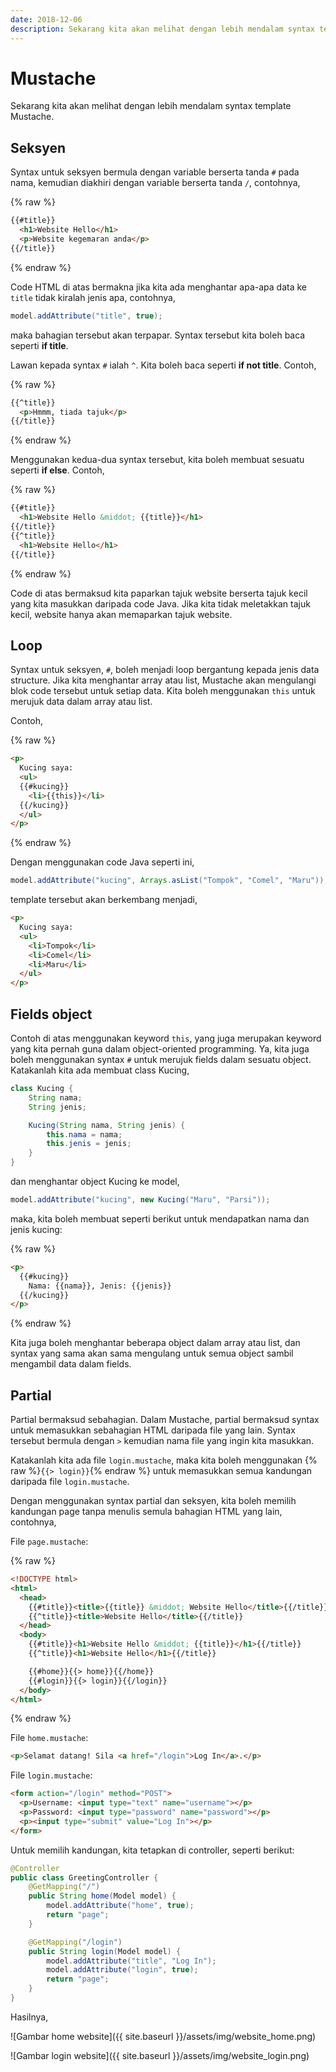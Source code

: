 ```yaml
---
date: 2018-12-06
description: Sekarang kita akan melihat dengan lebih mendalam syntax template Mustache.
---
```


# Mustache

Sekarang kita akan melihat dengan lebih mendalam syntax template Mustache.

## Seksyen

Syntax untuk seksyen bermula dengan variable berserta tanda `#` pada nama,
kemudian diakhiri dengan variable berserta tanda `/`, contohnya,

{% raw %}
```html
{{#title}}
  <h1>Website Hello</h1>
  <p>Website kegemaran anda</p>
{{/title}}
```
{% endraw %}

Code HTML di atas bermakna jika kita ada menghantar apa-apa data ke `title`
tidak kiralah jenis apa, contohnya,

```java
model.addAttribute("title", true);
```

maka bahagian tersebut akan terpapar. Syntax tersebut kita boleh baca seperti
**if title**.

Lawan kepada syntax `#` ialah `^`. Kita boleh baca seperti **if not title**.
Contoh,

{% raw %}
```html
{{^title}}
  <p>Hmmm, tiada tajuk</p>
{{/title}}
```
{% endraw %}

Menggunakan kedua-dua syntax tersebut, kita boleh membuat sesuatu seperti **if
else**. Contoh,

{% raw %}
```html
{{#title}}
  <h1>Website Hello &middot; {{title}}</h1>
{{/title}}
{{^title}}
  <h1>Website Hello</h1>
{{/title}}
```
{% endraw %}

Code di atas bermaksud kita paparkan tajuk website berserta tajuk kecil yang
kita masukkan daripada code Java. Jika kita tidak meletakkan tajuk kecil,
website hanya akan memaparkan tajuk website.

## Loop

Syntax untuk seksyen, `#`, boleh menjadi loop bergantung kepada jenis data
structure. Jika kita menghantar array atau list, Mustache akan mengulangi blok
code tersebut untuk setiap data. Kita boleh menggunakan `this` untuk merujuk
data dalam array atau list.

Contoh,

{% raw %}
```html
<p>
  Kucing saya:
  <ul>
  {{#kucing}}
    <li>{{this}}</li>
  {{/kucing}}
  </ul>
</p>
```
{% endraw %}

Dengan menggunakan code Java seperti ini,

```java
model.addAttribute("kucing", Arrays.asList("Tompok", "Comel", "Maru"));
```

template tersebut akan berkembang menjadi,

```html
<p>
  Kucing saya:
  <ul>
    <li>Tompok</li>
    <li>Comel</li>
    <li>Maru</li>
  </ul>
</p>
```

## Fields object

Contoh di atas menggunakan keyword `this`, yang juga merupakan keyword yang kita
pernah guna dalam object-oriented programming. Ya, kita juga boleh menggunakan
syntax `#` untuk merujuk fields dalam sesuatu object. Katakanlah kita ada
membuat class Kucing,

```java
class Kucing {
    String nama;
    String jenis;

    Kucing(String nama, String jenis) {
        this.nama = nama;
        this.jenis = jenis;
    }
}
```

dan menghantar object Kucing ke model,

```java
model.addAttribute("kucing", new Kucing("Maru", "Parsi"));
```

maka, kita boleh membuat seperti berikut untuk mendapatkan nama dan jenis kucing:

{% raw %}
```html
<p>
  {{#kucing}}
    Nama: {{nama}}, Jenis: {{jenis}}
  {{/kucing}}
</p>
```
{% endraw %}

Kita juga boleh menghantar beberapa object dalam array atau list, dan syntax
yang sama akan sama mengulang untuk semua object sambil mengambil data dalam
fields.

## Partial

Partial bermaksud sebahagian. Dalam Mustache, partial bermaksud syntax untuk
memasukkan sebahagian HTML daripada file yang lain. Syntax tersebut bermula
dengan `>` kemudian nama file yang ingin kita masukkan.

Katakanlah kita ada file `login.mustache`, maka kita boleh menggunakan {% raw
%}`{{> login}}`{% endraw %} untuk memasukkan semua kandungan daripada file
`login.mustache`.

Dengan menggunakan syntax partial dan seksyen, kita boleh memilih kandungan page
tanpa menulis semula bahagian HTML yang lain, contohnya,

File `page.mustache`:

{% raw %}
```html
<!DOCTYPE html>
<html>
  <head>
    {{#title}}<title>{{title}} &middot; Website Hello</title>{{/title}}
    {{^title}}<title>Website Hello</title>{{/title}}
  </head>
  <body>
    {{#title}}<h1>Website Hello &middot; {{title}}</h1>{{/title}}
    {{^title}}<h1>Website Hello</h1>{{/title}}

    {{#home}}{{> home}}{{/home}}
    {{#login}}{{> login}}{{/login}}
  </body>
</html>
```
{% endraw %}

File `home.mustache`:

```html
<p>Selamat datang! Sila <a href="/login">Log In</a>.</p>
```

File `login.mustache`:

```html
<form action="/login" method="POST">
  <p>Username: <input type="text" name="username"></p>
  <p>Password: <input type="password" name="password"></p>
  <p><input type="submit" value="Log In"></p>
</form>
```

Untuk memilih kandungan, kita tetapkan di controller, seperti berikut:

```java
@Controller
public class GreetingController {
    @GetMapping("/")
    public String home(Model model) {
        model.addAttribute("home", true);
        return "page";
    }

    @GetMapping("/login")
    public String login(Model model) {
        model.addAttribute("title", "Log In");
        model.addAttribute("login", true);
        return "page";
    }
}
```

Hasilnya,

![Gambar home website]({{ site.baseurl }}/assets/img/website_home.png)

![Gambar login website]({{ site.baseurl }}/assets/img/website_login.png)

